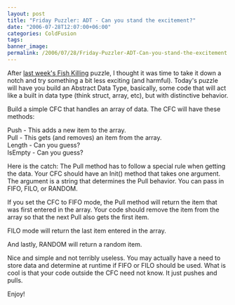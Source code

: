 ```yaml
---
layout: post
title: "Friday Puzzler: ADT - Can you stand the excitement?"
date: "2006-07-28T12:07:00+06:00"
categories: ColdFusion 
tags: 
banner_image: 
permalink: /2006/07/28/Friday-Puzzler-ADT-Can-you-stand-the-excitement
---
```


After <a href="http://ray.camdenfamily.com/index.cfm/2006/7/21/Friday-Puzzler-All-Fish-Must-Die">last week's Fish Killing</a> puzzle, I thought it was time to take it down a notch and try something a bit less exciting (and harmful). Today's puzzle will have you build an Abstract Data Type, basically, some code that will act like a built in data type (think struct, array, etc), but with distinctive behavior. 

Build a simple CFC that handles an array of data. The CFC will have these methods:

Push - This adds a new item to the array.<br>
Pull - This gets (and removes) an item from the array.<br>
Length - Can you guess?<br>
IsEmpty - Can you guess?<br>

Here is the catch: The Pull method has to follow a special rule when getting the data. Your CFC should have an Init() method that takes one argument. The argument is a string that determines the Pull behavior. You can pass in FIFO, FILO, or RANDOM. 

If you set the CFC to FIFO mode, the Pull method will return the item that was first entered in the array. Your code should remove the item from the array so that the next Pull also gets the first item.

FILO mode will return the last item entered in the array.

And lastly, RANDOM will return a random item. 

Nice and simple and not terribly useless. You may actually have a need to store data and determine at runtime if FIFO or FILO should be used. What is cool is that your code outside the CFC need not know. It just pushes and pulls.

Enjoy!
